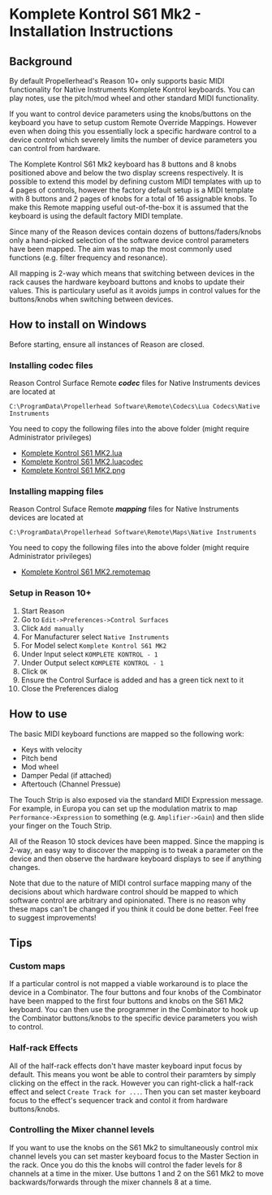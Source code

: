 # Komplete Kontrol S61 Mk2 - Installation Instructions

## Background

By default Propellerhead's Reason 10+ only supports basic MIDI functionality for Native Instruments Komplete Kontrol keyboards. You can play notes, use the pitch/mod wheel and other standard MIDI functionality.

If you want to control device parameters using the knobs/buttons on the keyboard you have to setup custom Remote Override Mappings. However even when doing this you essentially lock a specific hardware control to a device control which severely limits the number of device parameters you can control from hardware.

The Komplete Kontrol S61 Mk2 keyboard has 8 buttons and 8 knobs positioned above and below the two display screens respectively. It is possible to extend this model by defining custom MIDI templates with up to 4 pages of controls, however the factory default setup is a MIDI template with 8 buttons and 2 pages of knobs for a total of 16 assignable knobs. To make this Remote mapping useful out-of-the-box it is assumed that the keyboard is using the default factory MIDI template.

Since many of the Reason devices contain dozens of buttons/faders/knobs only a hand-picked selection of the software device control parameters have been mapped.  The aim was to map the most commonly used functions (e.g. filter frequency and resonance).

All mapping is 2-way which means that switching between devices in the rack causes the hardware keyboard buttons and knobs to update their values.  This is particulary useful as it avoids jumps in control values for the buttons/knobs when switching between devices.

## How to install on Windows

Before starting, ensure all instances of Reason are closed.

### Installing codec files

Reason Control Surface Remote _**codec**_ files for Native Instruments devices are located at

```
C:\ProgramData\Propellerhead Software\Remote\Codecs\Lua Codecs\Native Instruments
```

You need to copy the following files into the above folder (might require Administrator privileges)

* [Komplete Kontrol S61 MK2.lua](../Codecs/Lua%20Codecs/Native%20Instruments/Komplete%20Kontrol%20S61%20MK2.lua)
* [Komplete Kontrol S61 MK2.luacodec](../Codecs/Lua%20Codecs/Native%20Instruments/Komplete%20Kontrol%20S61%20MK2.luacodec)
* [Komplete Kontrol S61 MK2.png](../Codecs/Lua%20Codecs/Native%20Instruments/Komplete%20Kontrol%20S61%20MK2.png)


### Installing mapping files

Reason Control Suface Remote _**mapping**_ files for Native Instruments devices are located at

```
C:\ProgramData\Propellerhead Software\Remote\Maps\Native Instruments
```

You need to copy the following files into the above folder (might require Administrator privileges)

* [Komplete Kontrol S61 MK2.remotemap](../Maps/Native%20Instruments/Komplete%20Kontrol%20S61%20MK2.remotemap)

### Setup in Reason 10+

1. Start Reason
2. Go to `Edit->Preferences->Control Surfaces`
3. Click `Add manually`
4. For Manufacturer select `Native Instruments`
5. For Model select `Komplete Kontrol S61 MK2`
6. Under Input select `KOMPLETE KONTROL - 1`
7. Under Output select `KOMPLETE KONTROL - 1`
8. Click `OK`
9. Ensure the Control Surface is added and has a green tick next to it
10. Close the Preferences dialog

## How to use

The basic MIDI keyboard functions are mapped so the following work:

* Keys with velocity
* Pitch bend
* Mod wheel
* Damper Pedal (if attached)
* Aftertouch (Channel Pressue)

The Touch Strip is also exposed via the standard MIDI Expression message. For example, in Europa you can set up the modulation matrix to map `Performance->Expression` to something (e.g. `Amplifier->Gain`) and then slide your finger on the Touch Strip.

All of the Reason 10 stock devices have been mapped. Since the mapping is 2-way, an easy way to discover the mapping is to tweak a parameter on the device and then observe the hardware keyboard displays to see if anything changes.

Note that due to the nature of MIDI control surface mapping many of the decisions about which hardware control should be mapped to which software control are arbitrary and opinionated.  There is no reason why these maps can't be changed if you think it could be done better. Feel free to suggest improvements!

## Tips

### Custom maps

If a particular control is not mapped a viable workaround is to place the device in a Combinator.  The four buttons and four knobs of the Combinator have been mapped to the first four buttons and knobs on the S61 Mk2 keyboard. You can then use the programmer in the Combinator to hook up the Combinator buttons/knobs to the specific device parameters you wish to control.

### Half-rack Effects
All of the half-rack effects don't have master keyboard input focus by default. This means you wont be able to control their paramters by simply clicking on the effect in the rack.  However you can right-click a half-rack effect and select `Create Track for ...`. Then you can set master keyboard focus to the effect's sequencer track and contol it from hardware buttons/knobs.

### Controlling the Mixer channel levels

If you want to use the knobs on the S61 Mk2 to simultaneously control mix channel levels you can set master keyboard focus to the Master Section in the rack.  Once you do this the knobs will control the fader levels for 8 channels at a time in the mixer.  Use buttons 1 and 2 on the S61 Mk2 to move backwards/forwards through the mixer channels 8 at a time.
